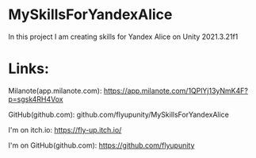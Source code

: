 # MySkillsForYandexAlice
In this project I am creating skills for Yandex Alice on Unity 2021.3.21f1



# Links:
Milanote(app.milanote.com): https://app.milanote.com/1QPlYj13yNmK4F?p=sgsk4RH4Vox

GitHub(github.com): github.com/flyupunity/MySkillsForYandexAlice


I'm on itch.io: https://fly-up.itch.io/

I'm on GitHub(github.com): https://github.com/flyupunity
